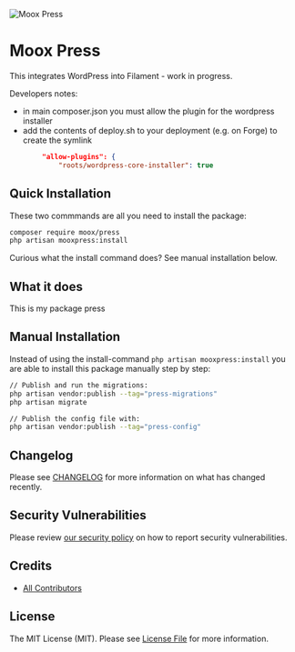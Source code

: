 ![Moox Press](https://github.com/mooxphp/moox/raw/main/_other/art/banner/press.jpg)

# Moox Press

This integrates WordPress into Filament - work in progress.

Developers notes:

-   in main composer.json you must allow the plugin for the wordpress installer
-   add the contents of deploy.sh to your deployment (e.g. on Forge) to create the symlink

```json
        "allow-plugins": {
            "roots/wordpress-core-installer": true
```

## Quick Installation

These two commmands are all you need to install the package:

```bash
composer require moox/press
php artisan mooxpress:install
```

Curious what the install command does? See manual installation below.

## What it does

<!--whatdoes-->

This is my package press

<!--/whatdoes-->

## Manual Installation

Instead of using the install-command `php artisan mooxpress:install` you are able to install this package manually step by step:

```bash
// Publish and run the migrations:
php artisan vendor:publish --tag="press-migrations"
php artisan migrate

// Publish the config file with:
php artisan vendor:publish --tag="press-config"
```

## Changelog

Please see [CHANGELOG](CHANGELOG.md) for more information on what has changed recently.

## Security Vulnerabilities

Please review [our security policy](https://github.com/mooxphp/moox/security/policy) on how to report security vulnerabilities.

## Credits

-   [All Contributors](../../contributors)

## License

The MIT License (MIT). Please see [License File](LICENSE.md) for more information.
